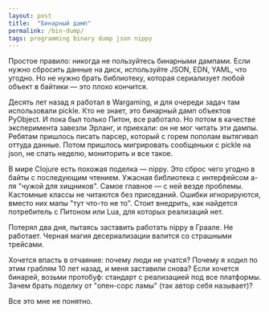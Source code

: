 ```yaml
---
layout: post
title:  "Бинарный дамп"
permalink: /bin-dump/
tags: programming binary dump json nippy
---
```


Простое правило: никогда не пользуйтесь бинарными дампами. Если нужно сбросить
данные на диск, используйте JSON, EDN, YAML, что угодно. Но не нужно брать
библиотеку, которая сериализует любой объект в байтики — это плохо кончится.

Десять лет назад я работал в Wargaming, и для очереди задач там использовали
pickle. Кто не знает, это бинарный дамп объектов PyObject. И пока был только
Питон, все работало. Но потом в качестве эксперимента завезли Эрланг, и
приехали: он не мог читать эти дампы. Ребятам пришлось писать парсер, который с
горем пополам вытягивал оттуда данные. Потом пришлось мигрировать сообщеньки с
pickle на json, не спать неделю, мониторить и все такое.

В мире Clоjure есть похожая поделка — nippy. Это сброс чего угодно в байты с
последующим чтением. Ужасная библиотека с интерфейсом а-ля "чужой для
хищников". Самое главное — с ней везде проблемы. Кастомные классы не читаются
без приседаний. Ошибки игнорируются, вместо них мапы "тут что-то не то". Стоит
внедрить, как найдется потребитель с Питоном или Lua, для которых реализаций
нет.

Потерял два дня, пытаясь заставить работать nippy в Граале. Не работает. Черная
магия десериализации валится со страшными трейсами.

Хочется впасть в отчаяние: почему люди не учатся? Почему я ходил по этим граблям
10 лет назад, и меня заставили снова? Если хочется бинарей, возьми протобуф:
стандарт с реализацией под все платформы. Зачем брать поделку от "опен-сорс
ламы" (так автор себя называет)?

Все это мне не понятно.
